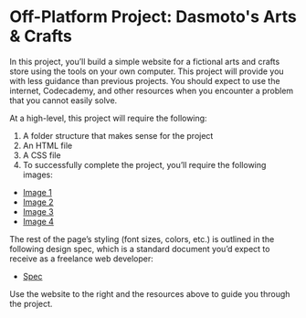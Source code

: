 # Off-Platform Project: Dasmoto's Arts & Crafts
In this project, you’ll build a simple website for a fictional arts and crafts store using the tools on your own computer. This project will provide you with less guidance than previous projects. You should expect to use the internet, Codecademy, and other resources when you encounter a problem that you cannot easily solve.

At a high-level, this project will require the following:

1. A folder structure that makes sense for the project
2. An HTML file
3. A CSS file
4. To successfully complete the project, you’ll require the following images:

+ [Image 1](https://content.codecademy.com/courses/freelance-1/unit-2/pattern.jpeg)
+ [Image 2](https://content.codecademy.com/courses/freelance-1/unit-2/hacksaw.jpeg)
+ [Image 3](https://content.codecademy.com/courses/freelance-1/unit-2/frames.jpeg)
+ [Image 4](https://content.codecademy.com/courses/freelance-1/unit-2/frames.jpeg)

The rest of the page’s styling (font sizes, colors, etc.) is outlined in the following design spec, which is a standard document you’d expect to receive as a freelance web developer:

+ [Spec](https://content.codecademy.com/courses/freelance-1/unit-2/dasmotos-arts_redline.jpg)

Use the website to the right and the resources above to guide you through the project.